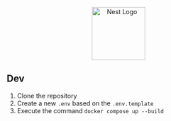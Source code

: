 <p align="center">
  <a href="http://nestjs.com/" target="blank"><img src="https://nestjs.com/img/logo-small.svg" width="120" alt="Nest Logo" /></a>
</p>

## Dev

1. Clone the repository
2. Create a new `.env` based on the `.env.template`
3. Execute the command `docker compose up --build`
